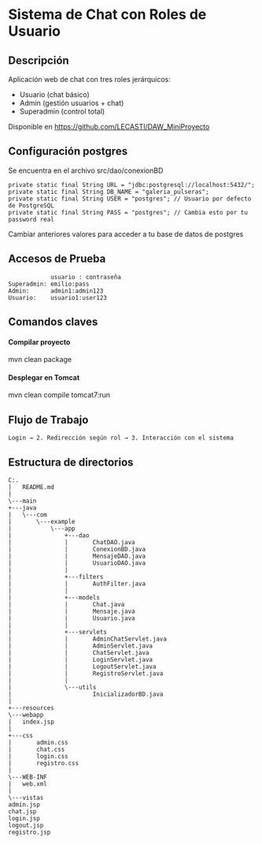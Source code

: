 # Sistema de Chat con Roles de Usuario

## Descripción
Aplicación web de chat con tres roles jerárquicos:
- Usuario (chat básico)
- Admin (gestión usuarios + chat)
- Superadmin (control total)

Disponible en https://github.com/LECASTI/DAW_MiniProyecto

## Configuración postgres
Se encuentra en el archivo src/dao/conexionBD

    private static final String URL = "jdbc:postgresql://localhost:5432/";
    private static final String DB_NAME = "galeria_pulseras";
    private static final String USER = "postgres"; // Usuario por defecto de PostgreSQL
    private static final String PASS = "postgres"; // Cambia esto por tu password real

Cambiar anteriores valores para acceder a tu base de datos de postgres

## Accesos de Prueba
```plaintext
            usuario : contraseña
Superadmin: emilio:pass
Admin:      admin1:admin123  
Usuario:    usuario1:user123
```

## Comandos claves 
#### Compilar proyecto
mvn clean package

#### Desplegar en Tomcat
mvn clean compile tomcat7:run

## Flujo de Trabajo

    Login → 2. Redirección según rol → 3. Interacción con el sistema

## Estructura de directorios
```
C:.
|   README.md
|
\---main
+---java
|   \---com
|       \---example
|           \---app
|               +---dao
|               |       ChatDAO.java
|               |       ConexionBD.java
|               |       MensajeDAO.java
|               |       UsuarioDAO.java
|               |
|               +---filters
|               |       AuthFilter.java
|               |
|               +---models
|               |       Chat.java
|               |       Mensaje.java
|               |       Usuario.java
|               |
|               +---servlets
|               |       AdminChatServlet.java
|               |       AdminServlet.java
|               |       ChatServlet.java
|               |       LoginServlet.java
|               |       LogoutServlet.java
|               |       RegistroServlet.java
|               |
|               \---utils
|                       InicializadorBD.java
|
+---resources
\---webapp
|   index.jsp
|
+---css
|       admin.css
|       chat.css
|       login.css
|       registro.css
|
\---WEB-INF
|   web.xml
|
\---vistas
admin.jsp
chat.jsp
login.jsp
logout.jsp
registro.jsp
```
